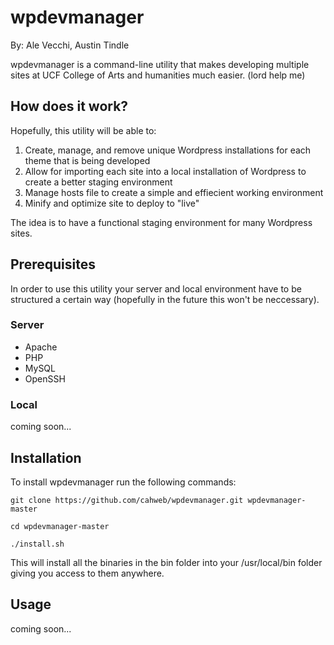 # wpdevmanager
By: Ale Vecchi, Austin Tindle

wpdevmanager is a command-line utility that makes developing multiple sites at UCF College of Arts and humanities much easier.
(lord help me)

## How does it work?
Hopefully, this utility will be able to:

<ol>
  <li>Create, manage, and remove unique Wordpress installations for each theme that is being developed</li>
  <li>Allow for importing each site into a local installation of Wordpress to create a better staging environment</li>
  <li>Manage hosts file to create a simple and effiecient working environment</li>
  <li>Minify and optimize site to deploy to "live" </li>
</ol>

The idea is to have a functional staging environment for many Wordpress sites.

## Prerequisites
In order to use this utility your server and local environment have to be structured a certain way (hopefully in the future this won't be neccessary).
### Server
  <ul>
    <li>Apache</li>
    <li>PHP</li>
    <li>MySQL</li>
    <li>OpenSSH</li>
  </ul>

### Local
coming soon...

## Installation

To install wpdevmanager run the following commands:
<pre><code>git clone https://github.com/cahweb/wpdevmanager.git wpdevmanager-master

cd wpdevmanager-master

./install.sh
</code></pre>

This will install all the binaries in the bin folder into your /usr/local/bin folder giving you access to them anywhere.

## Usage
coming soon...

